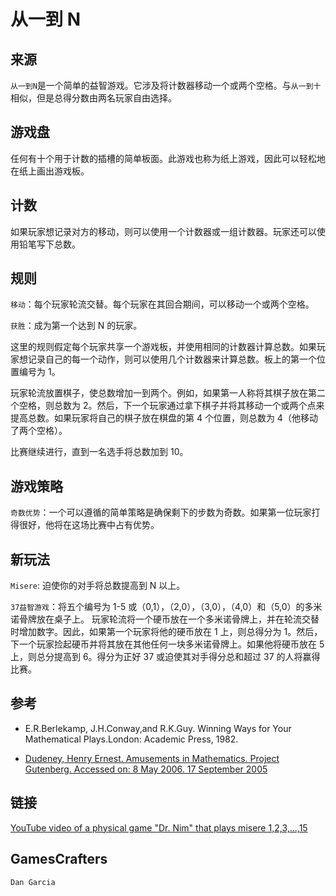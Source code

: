 # 从一到 N

## 来源

`从一到N`是一个简单的益智游戏。它涉及将计数器移动一个或两个空格。与`从一到十`相似，但是总得分数由两名玩家自由选择。

## 游戏盘

任何有十个用于计数的插槽的简单板面。此游戏也称为纸上游戏，因此可以轻松地在纸上画出游戏板。

## 计数

如果玩家想记录对方的移动，则可以使用一个计数器或一组计数器。玩家还可以使用铅笔写下总数。

## 规则

`移动`：每个玩家轮流交替。每个玩家在其回合期间，可以移动一个或两个空格。

`获胜`：成为第一个达到 N 的玩家。

这里的规则假定每个玩家共享一个游戏板，并使用相同的计数器计算总数。如果玩家想记录自己的每一个动作，则可以使用几个计数器来计算总数。板上的第一个位置编号为 1。

玩家轮流放置棋子，使总数增加一到两个。例如，如果第一人称将其棋子放在第二个空格，则总数为 2。然后，下一个玩家通过拿下棋子并将其移动一个或两个点来提高总数。如果玩家将自己的棋子放在棋盘的第 4 个位置，则总数为 4（他移动了两个空格）。

比赛继续进行，直到一名选手将总数加到 10。

## 游戏策略

`奇数优势`：一个可以遵循的简单策略是确保剩下的步数为奇数。如果第一位玩家打得很好，他将在这场比赛中占有优势。

## 新玩法

`Misere`: 迫使你的对手将总数提高到 N 以上。

`37益智游戏`：将五个编号为 1-5 或（0,1），（2,0），（3,0），（4,0）和（5,0）的多米诺骨牌放在桌子上。 玩家轮流将一个硬币放在一个多米诺骨牌上，并在轮流交替时增加数字。因此，如果第一个玩家将他的硬币放在 1 上，则总得分为 1。然后，下一个玩家捡起硬币并将其放在其他任何一块多米诺骨牌上。如果他将硬币放在 5 上，则总分提高到 6。得分为正好 37 或迫使其对手得分总和超过 37 的人将赢得比赛。

## 参考

-   E.R.Berlekamp, J.H.Conway,and R.K.Guy. Winning Ways for Your Mathematical Plays.London: Academic Press, 1982.

-   [Dudeney, Henry Ernest. Amusements in Mathematics. Project Gutenberg. Accessed on: 8 May 2006. 17 September 2005](http://www.gutenberg.org/ebooks/16713)

## 链接

[YouTube video of a physical game "Dr. Nim" that plays misere 1,2,3,...,15
](http://www.youtube.com/watch?v=oxBghtQ8McA)

## GamesCrafters

`Dan Garcia`
